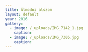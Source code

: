```yaml
---
title: Álmodni alszom
layout: default
year: 2016
gallery:
  - image: /_uploads/IMG_7142_1.jpg
    caption: 
  - image: /_uploads/IMG_7305.jpg
    caption: 
---
```

